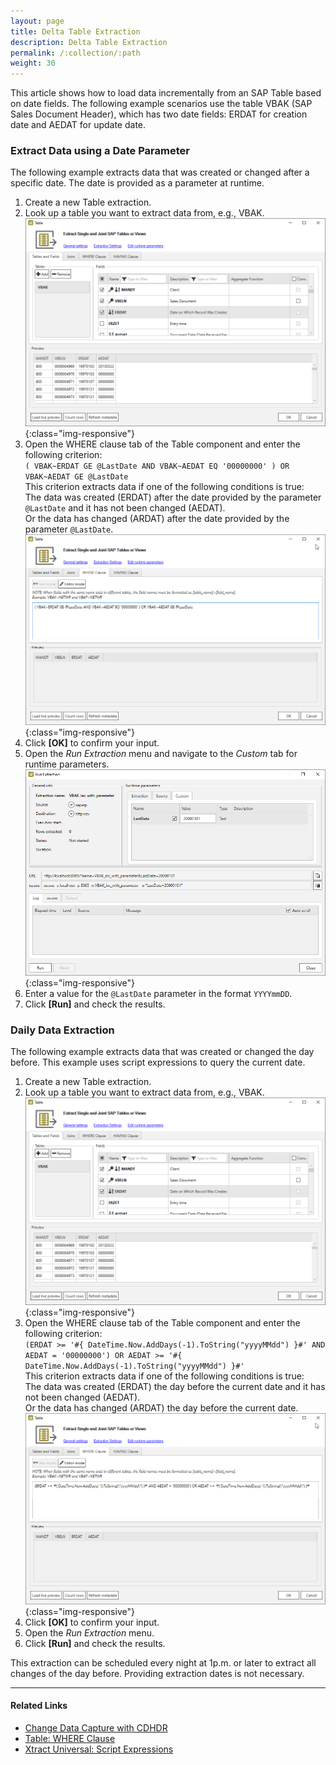 ```yaml
---
layout: page
title: Delta Table Extraction
description: Delta Table Extraction
permalink: /:collection/:path
weight: 30
---
```


This article shows how to load data incrementally from an SAP Table based on date fields.
The following example scenarios use the table VBAK (SAP Sales Document Header), which has two date fields: ERDAT for creation date and AEDAT for update date.

### Extract Data using a Date Parameter

The following example extracts data that was created or changed after a specific date.
The date is provided as a parameter at runtime.

1. Create a new Table extraction.
2. Look up a table you want to extract data from, e.g., VBAK. <br>
![VBAK-Table](/img/contents/VBAK-Table.png){:class="img-responsive"}
3. Open the WHERE clause tab of the Table component and enter the following criterion: <br>
`( VBAK~ERDAT GE @LastDate AND VBAK~AEDAT EQ '00000000' ) OR VBAK~AEDAT GE @LastDate` <br>
This criterion extracts data if one of the following conditions is true: <br>
The data was created (ERDAT) after the date provided by the parameter `@LastDate` and it has not been changed (AEDAT). <br>
Or the data has changed (ARDAT) after the date provided by the parameter `@LastDate`.
![Where-Clause_Date-Param](/img/contents/Where-Clause_Date-Param.png){:class="img-responsive"}
4. Click **[OK]** to confirm your input.
5. Open the *Run Extraction* menu and navigate to the *Custom* tab for runtime parameters.<br>
![Where-Clause_Run-Extraction-Param](/img/contents/xu/run-extraction-parameter.png){:class="img-responsive"}
6. Enter a value for the `@LastDate` parameter in the format `YYYYmmDD`.
7. Click **[Run]** and check the results.

### Daily Data Extraction

The following example extracts data that was created or changed the day before.
This example uses script expressions to query the current date.

1. Create a new Table extraction.
2. Look up a table you want to extract data from, e.g., VBAK. <br>
![VBAK-Table](/img/contents/VBAK-Table.png){:class="img-responsive"}
3. Open the WHERE clause tab of the Table component and enter the following criterion: <br>
`(ERDAT >= '#{ DateTime.Now.AddDays(-1).ToString("yyyyMMdd") }#' AND AEDAT = '00000000') OR AEDAT >= '#{ DateTime.Now.AddDays(-1).ToString("yyyyMMdd") }#'` <br>
This criterion extracts data if one of the following conditions is true:<br>
The data was created (ERDAT) the day before the current date and it has not been changed (AEDAT).<br>
Or the data has changed (ARDAT) the day before the current date.
![Where-Clause_Daily](/img/contents/Where-Clause-Daily.png){:class="img-responsive"}
4. Click **[OK]** to confirm your input.
5. Open the *Run Extraction* menu.
7. Click **[Run]** and check the results.

This extraction can be scheduled every night at 1p.m. or later to extract all changes of the day before.
Providing extraction dates is not necessary.
 
******

#### Related Links
- [Change Data Capture with CDHDR](https://kb.theobald-software.com/xtract-universal/change-data-capture-with-cdhdr)
- [Table: WHERE Clause](https://help.theobald-software.com/en/xtract-universal/table/where-clause)
- [Xtract Universal: Script Expressions](https://help.theobald-software.com/en/xtract-universal/advanced-techniques/script-expressions)
